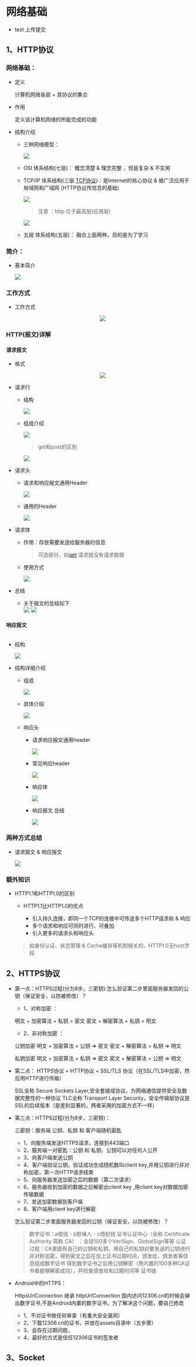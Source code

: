 # 网络基础

* test 上传提交

## 1、HTTP协议

### 网络基础：
   * 定义 
   
     计算机网络各层 + 其协议的集合
     
   * 作用
   
     定义该计算机网络的所能完成的功能
     
   * 结构介绍 
   
     * 三种网络模型：
     
        <div>
            <img src="https://upload-images.jianshu.io/upload_images/944365-b3deda7c3f3b92c6.png"/>
        </div>
    
      * OSI    体系结构(七层)：   概念清楚 & 理念完整 ，但是复杂 & 不实用
       
      * TCP/IP  体系结构(三层 [TCP协议](https://www.jianshu.com/p/65605622234b))：是Internet的核心协议 & 被广泛应用于局域网和广域网 (HTTP协议传信息的基础)
       
        <div>
           <img src="https://upload-images.jianshu.io/upload_images/944365-73d7d56b1f54d945.png?imageMogr2/auto-orient/"/>
        </div> 
        
        > 
        > 注意 ：http 位于最高层(应用层)
        >
        
        <div>
           <img src="https://upload-images.jianshu.io/upload_images/944365-492f1cf3981cb078.png?imageMogr2/auto-orient/"/>
        </div>
       
      * 五层   体系结构(五层)：   融合上面两种，目的是为了学习
       
### 简介：

   * 基本简介
   
       <div>
          <img src="https://upload-images.jianshu.io/upload_images/944365-a6c6e24b7bb7bfc7.png?imageMogr2/auto-orient/" />
       </div>
   
### 工作方式   

   * 工作方式
   
       <div align="center">
          <img src="https://upload-images.jianshu.io/upload_images/944365-28e4020dd64411b4.png?imageMogr2/auto-orient/strip%7CimageView2/2/w/280" />
       </div>
 
### HTTP(报文)详解  

#### 请求报文

   * 格式
   
       <div align="center">
            <img src="https://upload-images.jianshu.io/upload_images/944365-76f625b54c1039be.png?imageMogr2/auto-orient/strip%7CimageView2/2/w/580" />
       </div>

* 请求行
    * 结构
         <div>
            <img src ="https://upload-images.jianshu.io/upload_images/944365-ee23b153f6d654c6.png?imageMogr2/auto-orient/" />
         </div>
           
    * 组成介绍
          <div>
            <img src ="https://upload-images.jianshu.io/upload_images/944365-332ccda4eb8625bf.png?imageMogr2/auto-orient/" />
          </div>
         
         > get和post的区别
         
         <div>
            <img src ="https://upload-images.jianshu.io/upload_images/944365-acce2f2323fd28a6.png?imageMogr2/auto-orient/strip%7CimageView2/2/w/700" />
         </div>
* 请求头

    * 请求和响应报文通用Header
    
         <div>
            <img src ="https://upload-images.jianshu.io/upload_images/944365-254eb5a7db3d3fe5.png?imageMogr2/auto-orient/strip%7CimageView2/2/w/700" />
         </div>
     
    * 通用的Header
    
         <div>
             <img src ="https://upload-images.jianshu.io/upload_images/944365-22f107afd0839c1a.png?imageMogr2/auto-orient/strip%7CimageView2/2/w/700" />
         </div>
     
* 请求体

    * 作用：存放需要发送给服务器的信息
        
        > 可选部分，如[get]() 请求就没有请求数据
        
    * 使用方式
         <div>
              <img src ="https://upload-images.jianshu.io/upload_images/944365-6a361cc6960eb113.png?imageMogr2/auto-orient/" />
         </div>
         
* 总结
     
  * 关于报文的总结如下
           <div>
             <img src="https://upload-images.jianshu.io/upload_images/944365-63e390481e92aebe.png?imageMogr2/auto-orient/">
             <img src="https://upload-images.jianshu.io/upload_images/944365-806653dd8c7df0e7.png?imageMogr2/auto-orient/strip%7CimageView2/2/w/480"/>
           </div>
           
#### 响应报文

 <div>
    <img src=""/>
 </div>
 
* 结构 

    <div>
        <img src="https://upload-images.jianshu.io/upload_images/944365-e74ef9116a1b5df8.png?imageMogr2/auto-orient/strip%7CimageView2/2/w/580"/>
    </div>
    
* 结构详细介绍 

     * 组成
       
       <div>
           <img src="https://upload-images.jianshu.io/upload_images/944365-834e3a1b316f265c.png?imageMogr2/auto-orient/strip%7CimageView2/2/w/700"/>
        </div>
      
     * 具体介绍
     
         <div>
             <img src="https://upload-images.jianshu.io/upload_images/944365-bd27e7365b0b2855.png?imageMogr2/auto-orient/"/>
         </div>
         
     * 响应头
     
         * 请求响应报文通用header
         
             <div> 
                <img src="https://upload-images.jianshu.io/upload_images/944365-254eb5a7db3d3fe5.png?imageMogr2/auto-orient/strip%7CimageView2/2/w/700" />
             </div>
             
         * 常见响应header
         
            <div>
                <img src="https://upload-images.jianshu.io/upload_images/944365-a9f0a212c4ea72b9.png?imageMogr2/auto-orient/strip%7CimageView2/2/w/700" />
            </div>
            
         * 响应体
         
            <div>
                <img src="https://upload-images.jianshu.io/upload_images/944365-9e829a9edda9ceb0.png?imageMogr2/auto-orient/strip%7CimageView2/2/w/700" />
            </div>
            
         * 响应报文 总结    
            
            <div>
                <img src="https://upload-images.jianshu.io/upload_images/944365-cc24a9b8effcbd42.png?imageMogr2/auto-orient/strip%7CimageView2/2/w/700" />
            </div>
            
### 两种方式总结
   
   * 请求报文 & 响应报文
   
       <div>
            <img src="https://upload-images.jianshu.io/upload_images/944365-57aec599cfef3f0f.png?imageMogr2/auto-orient/strip%7CimageView2/2/w/700" />
       </div>
   
### 额外知识
  * HTTP1.1和HTTP1.0的区别  
       * HTTP1.1比HTTP1.0的优点
       
           * 引入持久连接，即同一个TCP的连接中可传送多个HTTP请求和 & 响应
           * 多个请求和响应可同时进行、可叠加
           * 引入更多的请求头和响应头
              
     >   如身份认证、状态管理 & Cache缓存等机制相关的、HTTP1.0无host字段
     
## 2、HTTPS协议
* 第一点：HTTPS过程(分为8步，三密钥):怎么验证第二步里面服务器发回的公钥（保证安全，以防被修改）？
   * 1、对称加密   ：
   
   明文 + 加密算法 + 私钥 = 密文   密文 + 解密算法 + 私钥 = 明文
   
   * 2、非对称加密 ：
   
   公钥加密 明文 +  加密算法 + 公钥 => 密文  密文 + 解密算法 + 私钥 => 明文
   
   私钥加密 明文 + 加密算法 +  私钥 => 密文  密文 + 解密算法 + 公钥 => 明文
   
* 第二点：
   HTTPS协议 = HTTP协议 + SSL/TLS 协议（在SSL/TLS中加密，然后用HTTP进行传输）
   
   SSL全称 Secure Sockets Layer,安全套接成协议，为网络通信提供安全及数据完整性的一种协议
   TLC全称 Transport Layer Security，安全传输层协议是SSL的后续版本（是差别显著的，两者采用的加密方式不一样）
   
*  第三点：HTTPS过程(分为8步，三密钥)：

   三密钥：服务端 公钥、私钥 和 客户端随机密匙
   
     * 1、向服务端发送HTTPS请求，连接到443端口
     * 2、服务端一对密匙：公钥 和 私钥，公钥可以对任何人公开
     * 3、向客户端发送公钥
     * 4、客户端验证公钥，验证成功生成随机数叫client key,并用公钥进行非对称加密，第一次HTTP请求结束
     * 5、向服务器发送加密之后的数据（第二次请求）
     * 6、服务器收到加密的数据之后解密出client key ,用client key对数据加密传输数据
     * 7、发送加密数据到客户端
     * 8、客户端用client key进行解密
     
   怎么验证第二步里面服务器发回的公钥（保证安全，以防被修改）？
     > 数字证书：a借钱 -     b担保人     - c借到钱
                       证书认证中心（全称 Certificate Authority 简称 CA） ：全球100多个VeriSign、GlobalSign等等
                       认证过程：CA里面有自己的公钥和私钥，用自己的私钥对要发送的公钥进行非对称加密，得到密文之后在加上证书过期时间，颁发给，颁发者等信息组成数字证书
      得到数字证书之后用公钥解密（用内置的100多种CA证书看能够解密成功），并检查颁发给和过期时间等
      证书链
      
* Android中的HTTPS：

  HttpsUrlConnection 继承 httpUrlConnection
  国内访问12306.cn的时候会弹出数字证书,不是Android内置的数字证书，为了解决这个问题，要自己修改
  * 1、不对证书做任何审查（有重大安全漏洞）
  * 2、下载12306.cn的证书，并放在assets目录中（五步骤）
  * 3、会存在过期问题，
  * 4、最好的方式是信任12306证书的签发者
## 3、Socket